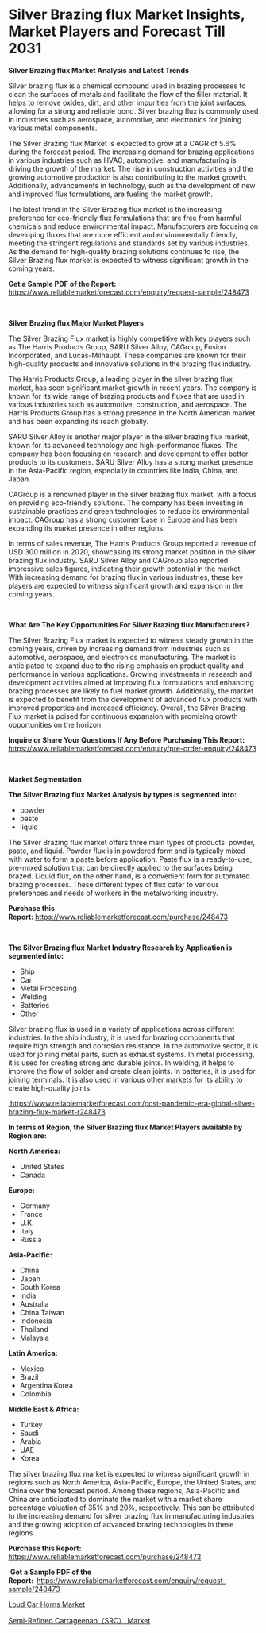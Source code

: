<p><h1>Silver Brazing flux Market Insights, Market Players and Forecast Till 2031</h1></p><p><strong>Silver Brazing flux Market Analysis and Latest Trends</strong></p>
<p><p>Silver brazing flux is a chemical compound used in brazing processes to clean the surfaces of metals and facilitate the flow of the filler material. It helps to remove oxides, dirt, and other impurities from the joint surfaces, allowing for a strong and reliable bond. Silver brazing flux is commonly used in industries such as aerospace, automotive, and electronics for joining various metal components.</p><p>The Silver Brazing flux Market is expected to grow at a CAGR of 5.6% during the forecast period. The increasing demand for brazing applications in various industries such as HVAC, automotive, and manufacturing is driving the growth of the market. The rise in construction activities and the growing automotive production is also contributing to the market growth. Additionally, advancements in technology, such as the development of new and improved flux formulations, are fueling the market growth.</p><p>The latest trend in the Silver Brazing flux market is the increasing preference for eco-friendly flux formulations that are free from harmful chemicals and reduce environmental impact. Manufacturers are focusing on developing fluxes that are more efficient and environmentally friendly, meeting the stringent regulations and standards set by various industries. As the demand for high-quality brazing solutions continues to rise, the Silver Brazing flux market is expected to witness significant growth in the coming years.</p></p>
<p><strong>Get a Sample PDF of the Report:&nbsp;</strong> <a href="https://www.reliablemarketforecast.com/enquiry/request-sample/248473">https://www.reliablemarketforecast.com/enquiry/request-sample/248473</a></p>
<p>&nbsp;</p>
<p><strong>Silver Brazing flux Major Market Players</strong></p>
<p><p>The Silver Brazing Flux market is highly competitive with key players such as The Harris Products Group, SARU Silver Alloy, CAGroup, Fusion Incorporated, and Lucas-Milhaupt. These companies are known for their high-quality products and innovative solutions in the brazing flux industry.</p><p>The Harris Products Group, a leading player in the silver brazing flux market, has seen significant market growth in recent years. The company is known for its wide range of brazing products and fluxes that are used in various industries such as automotive, construction, and aerospace. The Harris Products Group has a strong presence in the North American market and has been expanding its reach globally.</p><p>SARU Silver Alloy is another major player in the silver brazing flux market, known for its advanced technology and high-performance fluxes. The company has been focusing on research and development to offer better products to its customers. SARU Silver Alloy has a strong market presence in the Asia-Pacific region, especially in countries like India, China, and Japan.</p><p>CAGroup is a renowned player in the silver brazing flux market, with a focus on providing eco-friendly solutions. The company has been investing in sustainable practices and green technologies to reduce its environmental impact. CAGroup has a strong customer base in Europe and has been expanding its market presence in other regions.</p><p>In terms of sales revenue, The Harris Products Group reported a revenue of USD 300 million in 2020, showcasing its strong market position in the silver brazing flux industry. SARU Silver Alloy and CAGroup also reported impressive sales figures, indicating their growth potential in the market. With increasing demand for brazing flux in various industries, these key players are expected to witness significant growth and expansion in the coming years.</p></p>
<p>&nbsp;</p>
<p><strong>What Are The Key Opportunities For Silver Brazing flux Manufacturers?</strong></p>
<p><p>The Silver Brazing Flux market is expected to witness steady growth in the coming years, driven by increasing demand from industries such as automotive, aerospace, and electronics manufacturing. The market is anticipated to expand due to the rising emphasis on product quality and performance in various applications. Growing investments in research and development activities aimed at improving flux formulations and enhancing brazing processes are likely to fuel market growth. Additionally, the market is expected to benefit from the development of advanced flux products with improved properties and increased efficiency. Overall, the Silver Brazing Flux market is poised for continuous expansion with promising growth opportunities on the horizon.</p></p>
<p><strong>Inquire or Share Your Questions If Any Before Purchasing This Report:</strong> <a href="https://www.reliablemarketforecast.com/enquiry/pre-order-enquiry/248473">https://www.reliablemarketforecast.com/enquiry/pre-order-enquiry/248473</a></p>
<p>&nbsp;</p>
<p><strong>Market Segmentation</strong></p>
<p><strong>The Silver Brazing flux Market Analysis by types is segmented into:</strong></p>
<p><ul><li>powder</li><li>paste</li><li>liquid</li></ul></p>
<p><p>The Silver Brazing flux market offers three main types of products: powder, paste, and liquid. Powder flux is in powdered form and is typically mixed with water to form a paste before application. Paste flux is a ready-to-use, pre-mixed solution that can be directly applied to the surfaces being brazed. Liquid flux, on the other hand, is a convenient form for automated brazing processes. These different types of flux cater to various preferences and needs of workers in the metalworking industry.</p></p>
<p><strong>Purchase this Report:&nbsp;</strong><a href="https://www.reliablemarketforecast.com/purchase/248473">https://www.reliablemarketforecast.com/purchase/248473</a></p>
<p>&nbsp;</p>
<p><strong>The Silver Brazing flux Market Industry Research by Application is segmented into:</strong></p>
<p><ul><li>Ship</li><li>Car</li><li>Metal Processing</li><li>Welding</li><li>Batteries</li><li>Other</li></ul></p>
<p><p>Silver brazing flux is used in a variety of applications across different industries. In the ship industry, it is used for brazing components that require high strength and corrosion resistance. In the automotive sector, it is used for joining metal parts, such as exhaust systems. In metal processing, it is used for creating strong and durable joints. In welding, it helps to improve the flow of solder and create clean joints. In batteries, it is used for joining terminals. It is also used in various other markets for its ability to create high-quality joints.</p></p>
<p><a href="https://www.reliablemarketforecast.com/post-pandemic-era-global-silver-brazing-flux-market-r248473">&nbsp;https://www.reliablemarketforecast.com/post-pandemic-era-global-silver-brazing-flux-market-r248473</a></p>
<p><strong>In terms of Region, the Silver Brazing flux Market Players available by Region are:</strong></p>
<p>
    <p> <strong> North America: </strong>
        <ul>
            <li>United States</li>
            <li>Canada</li>
        </ul>
        </p> 
    <p> <strong> Europe: </strong>
        <ul>
            <li>Germany</li>
            <li>France</li>
            <li>U.K.</li>
            <li>Italy</li>
            <li>Russia</li>
        </ul>
        </p> 
    <p> <strong> Asia-Pacific: </strong>
        <ul>
            <li>China</li>
            <li>Japan</li>
            <li>South Korea</li>
            <li>India</li>
            <li>Australia</li>
            <li>China Taiwan</li>
            <li>Indonesia</li>
            <li>Thailand</li>
            <li>Malaysia</li>
        </ul>
        </p> 
    <p> <strong> Latin America: </strong>
        <ul>
            <li>Mexico</li>
            <li>Brazil</li>
            <li>Argentina Korea</li>
            <li>Colombia</li>
        </ul>
        </p> 
    <p> <strong> Middle East & Africa: </strong>
        <ul>
            <li>Turkey</li>
            <li>Saudi</li>
            <li>Arabia</li>
            <li>UAE</li>
            <li>Korea</li>
        </ul>
    </p>
    </p>
<p><p>The silver brazing flux market is expected to witness significant growth in regions such as North America, Asia-Pacific, Europe, the United States, and China over the forecast period. Among these regions, Asia-Pacific and China are anticipated to dominate the market with a market share percentage valuation of 35% and 20%, respectively. This can be attributed to the increasing demand for silver brazing flux in manufacturing industries and the growing adoption of advanced brazing technologies in these regions.</p></p>
<p><strong>Purchase this Report: </strong><a href="https://www.reliablemarketforecast.com/purchase/248473">https://www.reliablemarketforecast.com/purchase/248473</a></p>
<p>&nbsp;<strong>Get a Sample PDF of the Report:&nbsp;&nbsp;</strong><a href="https://www.reliablemarketforecast.com/enquiry/request-sample/248473">https://www.reliablemarketforecast.com/enquiry/request-sample/248473</a></p>
<p><strong></strong></p>
<p><p><a href="https://view.publitas.com/reportprime-1/loud-car-horns-market-global-market-share-and-ranking-overall-sales-and-demand-forecast-2024-2031/">Loud Car Horns Market</a></p><p><a href="https://github.com/norchellecan/Market-Research-Report-List-1/blob/main/semi-refined-carrageenansrc-market.md">Semi-Refined Carrageenan（SRC） Market</a></p></p>